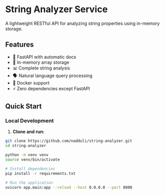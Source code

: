 # String Analyzer Service

A lightweight RESTful API for analyzing string properties using in-memory storage.

## Features

- 🚀 FastAPI with automatic docs
- 💾 In-memory array storage 
- 📊 Complete string analysis
- 🗣️ Natural language query processing
- 🐳 Docker support
- ⚡ Zero dependencies except FastAPI

## Quick Start

### Local Development

1. **Clone and run:**
```bash
git clone https://github.com/nadduli/string-analyzer.git
cd string-analyzer

python -m venv venv
source venv/bin/activate

# Install dependencies
pip install -r requirements.txt

# Run the application
uvicorn app.main:app --reload --host 0.0.0.0 --port 8000